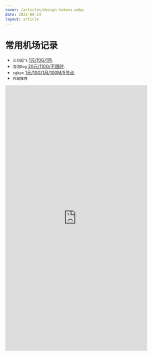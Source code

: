 ```yaml
---
cover: /articles/design-tokens.webp
date: 2022-08-23
layout: article
---
```


# 常用机场记录

-  `三分起飞` [1元/10G/1月](https://www.saaaaan.com/#/dashboard).
-  `泡泡Dog` [20元/110G/不限时](https://www.paopao.dog/#/plan).
-  `sgkpx` [1元/10G/1月/100M/5节点](https://www.sgkpx.com/user).
-  `外部推荐`
 <iframe  
 height=850 
 width=90% 
 src="https://9.234456.xyz/abc.html?t=638200884798013862"  
 frameborder=0  
 allowfullscreen>
 </iframe>